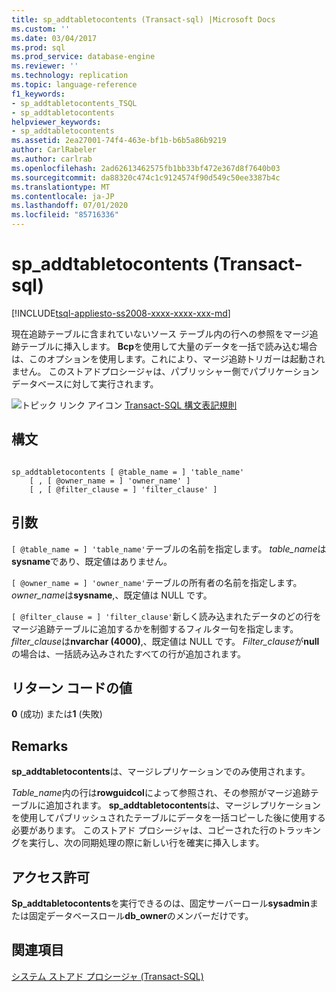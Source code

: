 ```yaml
---
title: sp_addtabletocontents (Transact-sql) |Microsoft Docs
ms.custom: ''
ms.date: 03/04/2017
ms.prod: sql
ms.prod_service: database-engine
ms.reviewer: ''
ms.technology: replication
ms.topic: language-reference
f1_keywords:
- sp_addtabletocontents_TSQL
- sp_addtabletocontents
helpviewer_keywords:
- sp_addtabletocontents
ms.assetid: 2ea27001-74f4-463e-bf1b-b6b5a86b9219
author: CarlRabeler
ms.author: carlrab
ms.openlocfilehash: 2ad62613462575fb1bb33bf472e367d8f7640b03
ms.sourcegitcommit: da88320c474c1c9124574f90d549c50ee3387b4c
ms.translationtype: MT
ms.contentlocale: ja-JP
ms.lasthandoff: 07/01/2020
ms.locfileid: "85716336"
---
```

# <a name="sp_addtabletocontents-transact-sql"></a>sp_addtabletocontents (Transact-sql)
[!INCLUDE[tsql-appliesto-ss2008-xxxx-xxxx-xxx-md](../../includes/applies-to-version/sqlserver.md)]

  現在追跡テーブルに含まれていないソース テーブル内の行への参照をマージ追跡テーブルに挿入します。 **Bcp**を使用して大量のデータを一括で読み込む場合は、このオプションを使用します。これにより、マージ追跡トリガーは起動されません。 このストアドプロシージャは、パブリッシャー側でパブリケーションデータベースに対して実行されます。  
  
 ![トピック リンク アイコン](../../database-engine/configure-windows/media/topic-link.gif "トピック リンク アイコン") [Transact-SQL 構文表記規則](../../t-sql/language-elements/transact-sql-syntax-conventions-transact-sql.md)  
  
## <a name="syntax"></a>構文  
  
```  
  
sp_addtabletocontents [ @table_name = ] 'table_name'  
    [ , [ @owner_name = ] 'owner_name' ]  
    [ , [ @filter_clause = ] 'filter_clause' ]  
```  
  
## <a name="arguments"></a>引数  
`[ @table_name = ] 'table_name'`テーブルの名前を指定します。 *table_name*は**sysname**であり、既定値はありません。  
  
`[ @owner_name = ] 'owner_name'`テーブルの所有者の名前を指定します。 *owner_name*は**sysname**,、既定値は NULL です。  
  
`[ @filter_clause = ] 'filter_clause'`新しく読み込まれたデータのどの行をマージ追跡テーブルに追加するかを制御するフィルター句を指定します。 *filter_clause*は**nvarchar (4000)**,、既定値は NULL です。 *Filter_clause*が**null**の場合は、一括読み込みされたすべての行が追加されます。  
  
## <a name="return-code-values"></a>リターン コードの値  
 **0** (成功) または**1** (失敗)  
  
## <a name="remarks"></a>Remarks  
 **sp_addtabletocontents**は、マージレプリケーションでのみ使用されます。  
  
 *Table_name*内の行は**rowguidcol**によって参照され、その参照がマージ追跡テーブルに追加されます。 **sp_addtabletocontents**は、マージレプリケーションを使用してパブリッシュされたテーブルにデータを一括コピーした後に使用する必要があります。 このストアド プロシージャは、コピーされた行のトラッキングを実行し、次の同期処理の際に新しい行を確実に挿入します。  
  
## <a name="permissions"></a>アクセス許可  
 **Sp_addtabletocontents**を実行できるのは、固定サーバーロール**sysadmin**または固定データベースロール**db_owner**のメンバーだけです。  
  
## <a name="see-also"></a>関連項目  
 [システム ストアド プロシージャ &#40;Transact-SQL&#41;](../../relational-databases/system-stored-procedures/system-stored-procedures-transact-sql.md)  
  
  
